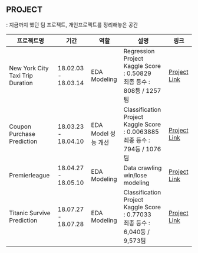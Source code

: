## PROJECT

: 지금까지 했던 팀 프로젝트, 개인프로젝트를 정리해놓은 공간


| 프로젝트명 	| 기간 	|  역할 	| 설명 	| 링크 |
|-----------------------------------------|-------------|----------------------------|---------------------------------------------------	|----------------|
| New York City Taxi Trip Duration	| 18.02.03 - 18.03.14 	|  EDA<br>Modeling	| Regression Project <br> Kaggle Score : 0.50829 <br>  최종 등수 : 808등 / 1257팀 	| [Project Link](https://github.com/Romanism/Project/tree/master/01_New%20York%20City%20Taxi%20Trip%20Duration)|
| Coupon Purchase Prediction 	| 18.03.23 - 18.04.10 	| EDA<br>Model 성능 개선 	| Classification Project <br> Kaggle Score : 0.0063885 <br> 최종 등수 : 794등 / 1076팀 | [Project Link](https://github.com/Romanism/Project/tree/master/02_Coupon%20Purchase%20Prediction)|
| Premierleague | 18.04.27 - 18.05.10 | EDA <br> Modeling | Data crawling <br> win/lose modeling| [Project Link](https://github.com/Romanism/Project/tree/master/03_Premierleague)|
| Titanic Survive Prediction | 18.07.27 - 18.07.28 | EDA <br> Modeling | Classification Project <br> Kaggle Score : 0.77033 <br> 최종 등수 : 6,040등 / 9,573팀| [Project Link](https://github.com/Romanism/Project/tree/master/04_Titanic%20Suvive%20Prediction)|
